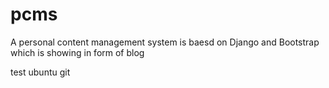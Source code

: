 pcms
====

A personal content management system is baesd on Django and Bootstrap which is showing in form of blog

test ubuntu git
